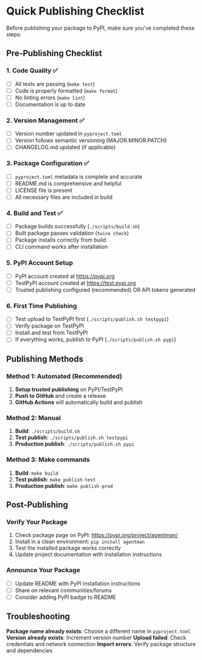 # Quick Publishing Checklist

Before publishing your package to PyPI, make sure you've completed these steps:

## Pre-Publishing Checklist

### 1. Code Quality ✅
- [ ] All tests are passing (`make test`)
- [ ] Code is properly formatted (`make format`)
- [ ] No linting errors (`make lint`)
- [ ] Documentation is up to date

### 2. Version Management ✅
- [ ] Version number updated in `pyproject.toml`
- [ ] Version follows semantic versioning (MAJOR.MINOR.PATCH)
- [ ] CHANGELOG.md updated (if applicable)

### 3. Package Configuration ✅
- [ ] `pyproject.toml` metadata is complete and accurate
- [ ] README.md is comprehensive and helpful
- [ ] LICENSE file is present
- [ ] All necessary files are included in build

### 4. Build and Test ✅
- [ ] Package builds successfully (`./scripts/build.sh`)
- [ ] Built package passes validation (`twine check`)
- [ ] Package installs correctly from build
- [ ] CLI command works after installation

### 5. PyPI Account Setup
- [ ] PyPI account created at https://pypi.org
- [ ] TestPyPI account created at https://test.pypi.org
- [ ] Trusted publishing configured (recommended) OR API tokens generated

### 6. First Time Publishing
- [ ] Test upload to TestPyPI first (`./scripts/publish.sh testpypi`)
- [ ] Verify package on TestPyPI
- [ ] Install and test from TestPyPI
- [ ] If everything works, publish to PyPI (`./scripts/publish.sh pypi`)

## Publishing Methods

### Method 1: Automated (Recommended)
1. **Setup trusted publishing** on PyPI/TestPyPI
2. **Push to GitHub** and create a release
3. **GitHub Actions** will automatically build and publish

### Method 2: Manual
1. **Build**: `./scripts/build.sh`
2. **Test publish**: `./scripts/publish.sh testpypi`
3. **Production publish**: `./scripts/publish.sh pypi`

### Method 3: Make commands
1. **Build**: `make build`
2. **Test publish**: `make publish-test`
3. **Production publish**: `make publish-prod`

## Post-Publishing

### Verify Your Package
1. Check package page on PyPI: https://pypi.org/project/agentman/
2. Install in a clean environment: `pip install agentman`
3. Test the installed package works correctly
4. Update project documentation with installation instructions

### Announce Your Package
- [ ] Update README with PyPI installation instructions
- [ ] Share on relevant communities/forums
- [ ] Consider adding PyPI badge to README

## Troubleshooting

**Package name already exists**: Choose a different name in `pyproject.toml`
**Version already exists**: Increment version number
**Upload failed**: Check credentials and network connection
**Import errors**: Verify package structure and dependencies
